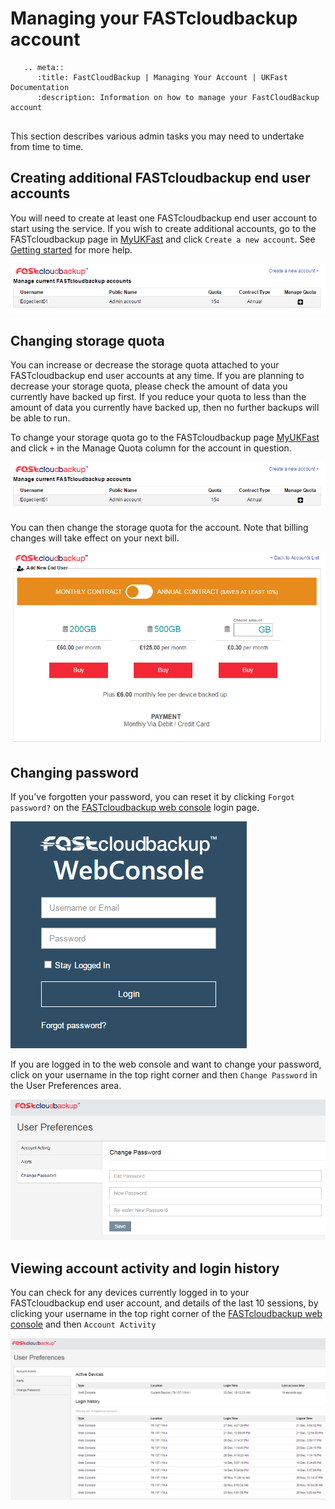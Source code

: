 # Managing your FASTcloudbackup account


```eval_rst
   .. meta::
      :title: FastCloudBackup | Managing Your Account | UKFast Documentation
      :description: Information on how to manage your FastCloudBackup account
      
```


This section describes various admin tasks you may need to undertake from time to time.

## Creating additional FASTcloudbackup end user accounts

You will need to create at least one FASTcloudbackup end user account to start using the service.  If you wish to create additional accounts, go to the FASTcloudbackup page in [MyUKFast](https://www.ukfast.co.uk/myukfast.html) and click `Create a new account`.  See [Getting started](/dr-ha/FASTcloudbackup/Gettingstarted.html) for more help.

![manage quota](files/manage_quota.PNG)

## Changing storage quota

You can increase or decrease the storage quota attached to your FASTcloudbackup end user accounts at any time.  If you are planning to decrease your storage quota, please check the amount of data you currently have backed up first.  If you reduce your quota to less than the amount of data you currently have backed up, then no further backups will be able to run.

To change your storage quota go to the FASTcloudbackup page [MyUKFast](https://www.ukfast.co.uk/myukfast.html) and click `+` in the Manage Quota column for the account in question.

![manage quota](files/manage_quota.PNG)

You can then change the storage quota for the account.  Note that billing changes will take effect on your next bill.

![add user](files/add_user.PNG)

## Changing password

If you've forgotten your password, you can reset it by clicking `Forgot password?` on the [FASTcloudbackup web console](https://fcb.ukfast.co.uk) login page.

![FCB login screen](files/FCB_login_screen.PNG)

If you are logged in to the web console and want to change your password, click on your username in the top right corner and then `Change Password` in the User Preferences area.

![change password](files/change_password.PNG)

## Viewing account activity and login history

You can check for any devices currently logged in to your FASTcloudbackup end user account, and details of the last 10 sessions, by clicking your username in the top right corner of the [FASTcloudbackup web console](https://fcb.ukfast.co.uk) and then `Account Activity`

![account activity](files/account_activity.PNG)
